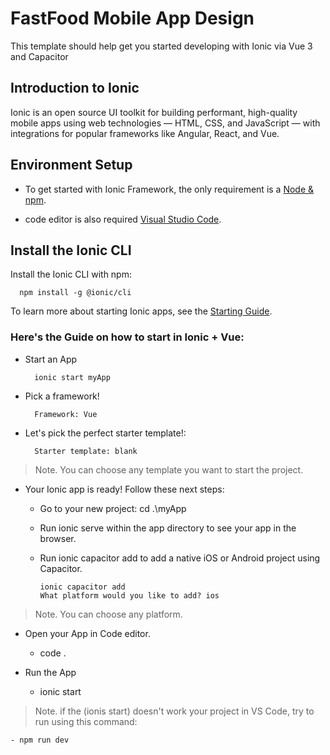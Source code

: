 # FastFood Mobile App Design

This template should help get you started developing with Ionic via Vue 3 and Capacitor



## Introduction to Ionic

Ionic is an open source UI toolkit for building performant, high-quality mobile apps using web technologies — HTML, CSS, and JavaScript — with integrations for popular frameworks like Angular, React, and Vue.




## Environment Setup

* To get started with Ionic Framework, the only requirement is a [Node & npm](https://docs.npmjs.com/downloading-and-installing-node-js-and-npm).

* code editor is also required [Visual Studio Code](https://code.visualstudio.com/download).



## Install the Ionic CLI

Install the Ionic CLI with npm:
 
    
      npm install -g @ionic/cli


To learn more about starting Ionic apps, see the [Starting Guide](https://ionicframework.com/docs/developing/starting).



### Here's the Guide on how to start in Ionic + Vue:

* Start an App

        ionic start myApp

* Pick a framework!

        Framework: Vue

* Let's pick the perfect starter template!:

        Starter template: blank

>Note. You can choose any template you want to start the project.

* Your Ionic app is ready! Follow these next steps:

  - Go to your new project: cd .\myApp
  - Run ionic serve within the app directory to see your app in the browser.
  - Run ionic capacitor add to add a native iOS or Android project using Capacitor.
    
        ionic capacitor add
        What platform would you like to add? ios

>Note. You can choose any platform.

* Open your App in Code editor.
    - code .

* Run the App

    - ionic start

>Note. if the (ionis start) doesn't work your project in VS Code, try to run using this command: 

    - npm run dev










